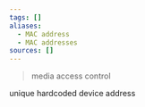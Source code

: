 ```yaml
---
tags: []
aliases:
  - MAC address
  - MAC addresses
sources: []
---
```

> media access control

unique hardcoded device address